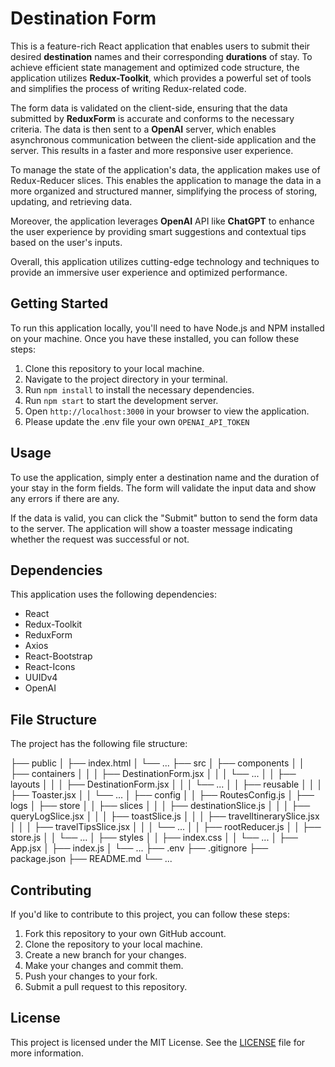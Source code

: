 # Destination Form

This is a feature-rich React application that enables users to submit their desired **destination** names and their corresponding **durations** of stay. To achieve efficient state management and optimized code structure, the application utilizes **Redux-Toolkit**, which provides a powerful set of tools and simplifies the process of writing Redux-related code.

The form data is validated on the client-side, ensuring that the data submitted by **ReduxForm** is accurate and conforms to the necessary criteria. The data is then sent to a **OpenAI** server, which enables asynchronous communication between the client-side application and the server. This results in a faster and more responsive user experience.

To manage the state of the application's data, the application makes use of Redux-Reducer slices. This enables the application to manage the data in a more organized and structured manner, simplifying the process of storing, updating, and retrieving data.

Moreover, the application leverages **OpenAI** API like **ChatGPT** to enhance the user experience by providing smart suggestions and contextual tips based on the user's inputs.

Overall, this application utilizes cutting-edge technology and techniques to provide an immersive user experience and optimized performance.

## Getting Started

To run this application locally, you'll need to have Node.js and NPM installed on your machine. Once you have these installed, you can follow these steps:

1.  Clone this repository to your local machine.
2.  Navigate to the project directory in your terminal.
3.  Run `npm install` to install the necessary dependencies.
4.  Run `npm start` to start the development server.
5.  Open `http://localhost:3000` in your browser to view the application.
6.  Please update the .env file your own `OPENAI_API_TOKEN`

## Usage

To use the application, simply enter a destination name and the duration of your stay in the form fields. The form will validate the input data and show any errors if there are any.

If the data is valid, you can click the "Submit" button to send the form data to the server. The application will show a toaster message indicating whether the request was successful or not.

## Dependencies

This application uses the following dependencies:

- React
- Redux-Toolkit
- ReduxForm
- Axios
- React-Bootstrap
- React-Icons
- UUIDv4
- OpenAI

## File Structure

The project has the following file structure:

├── public
│ ├── index.html
│ └── ...
├── src
│ ├── components
│ │ ├── containers
│ │ │ ├── DestinationForm.jsx
│ │ │ └── ...
│ │ ├── layouts
│ │ │ ├── DestinationForm.jsx
│ │ │ └── ...
│ │ ├── reusable
│ │ │ ├── Toaster.jsx
│ │ └── ...
│ ├── config
│ │ ├── RoutesConfig.js
│ ├── logs
│ ├── store
│ │ ├── slices
│ │ │ ├── destinationSlice.js
│ │ │ ├── queryLogSlice.jsx
│ │ │ ├── toastSlice.js
│ │ │ ├── travelItinerarySlice.jsx
│ │ │ ├── travelTipsSlice.jsx
│ │ │ └── ...
│ │ ├── rootReducer.js
│ │ ├── store.js
│ │ └── ...
│ ├── styles
│ │ ├── index.css
│ │ └── ...
│ ├── App.jsx
│ ├── index.js
│ └── ...
├── .env
├── .gitignore
├── package.json
├── README.md
└── ...

## Contributing

If you'd like to contribute to this project, you can follow these steps:

1.  Fork this repository to your own GitHub account.
2.  Clone the repository to your local machine.
3.  Create a new branch for your changes.
4.  Make your changes and commit them.
5.  Push your changes to your fork.
6.  Submit a pull request to this repository.

## License

This project is licensed under the MIT License. See the [LICENSE](https://chat.openai.com/chat/LICENSE) file for more information.
